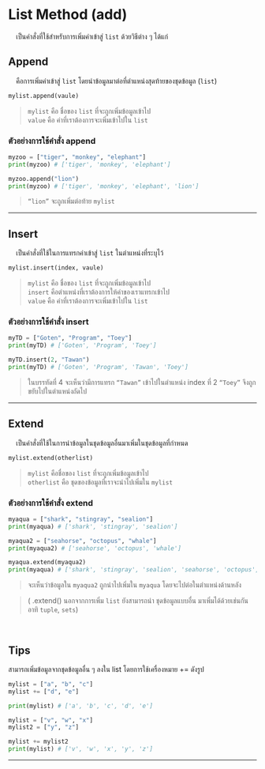 # List Method (add)

&nbsp;&nbsp;&nbsp;&nbsp;เป็นคำสั่งที่ใช้สำหรับการเพิ่มค่าเข้าสู่ ```list``` ด้วยวิธีต่าง ๆ ได้แก่

## Append
&nbsp;&nbsp;&nbsp;&nbsp;คือการเพิ่มค่าเข้าสู่ ```list``` โดยนำข้อมูลมาต่อที่ตำแหน่งสุดท้ายของชุดข้อมูล (```list```) 

```python
mylist.append(vaule)
```

> ```mylist``` คือ ชื่อของ ```list``` ที่จะถูกเพิ่มข้อมูลเข้าไป<br>
> ```value``` คือ ค่าที่เราต้องการจะเพิ่มเข้าไปใน ```list```

### ตัวอย่างการใช้คำสั่ง append

```python
myzoo = ["tiger", "monkey", "elephant"]
print(myzoo) # ['tiger', 'monkey', 'elephant']

myzoo.append("lion")
print(myzoo) # ['tiger', 'monkey', 'elephant', 'lion']
```

>  ```“lion”``` จะถูกเพิ่มต่อท้าย ```mylist```

---

## Insert
&nbsp;&nbsp;&nbsp;&nbsp;เป็นคำสั่งที่ใช้ในการแทรกค่าเข้าสู่ ```list``` ในตำแหน่งที่ระบุไว้ 

```python
mylist.insert(index, vaule)
```

> ```mylist``` คือ ชื่อของ ```list``` ที่จะถูกเพิ่มข้อมูลเข้าไป<br>
> ```insert``` คือตำแหน่งที่เราต้องการให้ค่าของเราแทรกเข้าไป<br>
> ```value``` คือ ค่าที่เราต้องการจะเพิ่มเข้าไปใน ```list```

### ตัวอย่างการใช้คำสั่ง insert

```python
myTD = ["Goten", "Program", "Toey"]
print(myTD) # ['Goten', 'Program', 'Toey']

myTD.insert(2, "Tawan")
print(myTD) # ['Goten', 'Program', 'Tawan', 'Toey']
```

>  ในบรรทัดที่ 4 จะเห็นว่ามีการแทรก ```“Tawan”``` เข้าไปในตำแหน่ง index ที่ 2 ```“Toey”``` จึงถูกขยับไปในตำแหน่งถัดไป 

---

## Extend
&nbsp;&nbsp;&nbsp;&nbsp;เป็นคำสั่งที่ใช้ในการนำข้อมูลในชุดข้อมูลอื่นมาเพิ่มในชุดข้อมูลที่กำหนด

```python
mylist.extend(otherlist)
```

> ```mylist``` คือชื่อของ ```list``` ที่จะถูกเพิ่มข้อมูลเข้าไป<br>
> ```otherlist``` คือ ชุดของข้อมูลที่เราจะนำไปเพิ่มใน ```mylist```

### ตัวอย่างการใช้คำสั่ง extend

```python
myaqua = ["shark", "stingray", "sealion"]
print(myaqua) # ['shark', 'stingray', 'sealion']

myaqua2 = ["seahorse", "octopus", "whale"]
print(myaqua2) # ['seahorse', 'octopus', 'whale']

myaqua.extend(myaqua2)
print(myaqua) # ['shark', 'stingray', 'sealion', 'seahorse', 'octopus', 'whale']
```

>  จะเห็นว่าข้อมูลใน ```myaqua2``` ถูกนำไปเพิ่มใน ```myaqua``` โดยจะไปต่อในตำแหน่งด้านหลัง

> ( .extend() นอกจากการเพิ่ม ```list``` ยังสามารถนำ ชุดข้อมูลแบบอื่น มาเพิ่มได้ด้วยเช่นกัน อาทิ ```tuple```, ```sets```)
> 
<br>

## Tips
สามารถเพิ่มข้อมูลจากชุดข้อมูลอื่น ๆ ลงใน list โดยการใช้เครื่องหมาย += ดังรูป

```python
mylist = ["a", "b", "c"]
mylist += ["d", "e"]

print(mylist) # ['a', 'b', 'c', 'd', 'e']
```

```python
mylist = ["v", "w", "x"]
mylist2 = ["y", "z"]

mylist += mylist2
print(mylist) # ['v', 'w', 'x', 'y', 'z']
```

---

